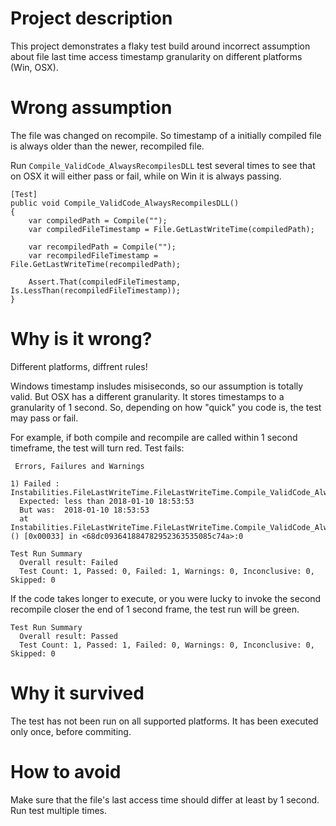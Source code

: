 ﻿# Project description

This project demonstrates a flaky test build around incorrect assumption about file last time access timestamp granularity on different platforms (Win, OSX).

# Wrong assumption
The file was changed on recompile. 
So timestamp of a initially compiled file is always older than the newer, recompiled file.

Run `Compile_ValidCode_AlwaysRecompilesDLL` test several times to see that on OSX it will either pass or fail, while on Win it is always passing.
```
[Test]
public void Compile_ValidCode_AlwaysRecompilesDLL()
{
    var compiledPath = Compile("");
    var compiledFileTimestamp = File.GetLastWriteTime(compiledPath);

    var recompiledPath = Compile("");
    var recompiledFileTimestamp = File.GetLastWriteTime(recompiledPath);

    Assert.That(compiledFileTimestamp, Is.LessThan(recompiledFileTimestamp));
}
```

# Why is it wrong?
Different platforms, diffrent rules!

Windows timestamp insludes misiseconds, so our assumption is totally valid.
But OSX has a different granularity. It stores timestamps to a granularity of 1 second. 
So, depending on how "quick" you code is, the test may pass or fail. 

For example, if both compile and recompile are called within 1 second timeframe, the test will turn red.
Test fails:
```
 Errors, Failures and Warnings

1) Failed : Instabilities.FileLastWriteTime.FileLastWriteTime.Compile_ValidCode_AlwaysRecompilesDLL
  Expected: less than 2018-01-10 18:53:53
  But was:  2018-01-10 18:53:53
  at Instabilities.FileLastWriteTime.FileLastWriteTime.Compile_ValidCode_AlwaysRecompilesDLL () [0x00033] in <68dc093641884782952363535085c74a>:0 

Test Run Summary
  Overall result: Failed
  Test Count: 1, Passed: 0, Failed: 1, Warnings: 0, Inconclusive: 0, Skipped: 0
```

If the code takes longer to execute, or you were lucky to invoke the second recompile closer the end of 1 second frame, 
the test run will be green.
```
Test Run Summary
  Overall result: Passed
  Test Count: 1, Passed: 1, Failed: 0, Warnings: 0, Inconclusive: 0, Skipped: 0
```

# Why it survived
The test has not been run on all supported platforms. It has been executed only once, before commiting.

# How to avoid
Make sure that the file's last access time should differ at least by 1 second.
Run test multiple times.
